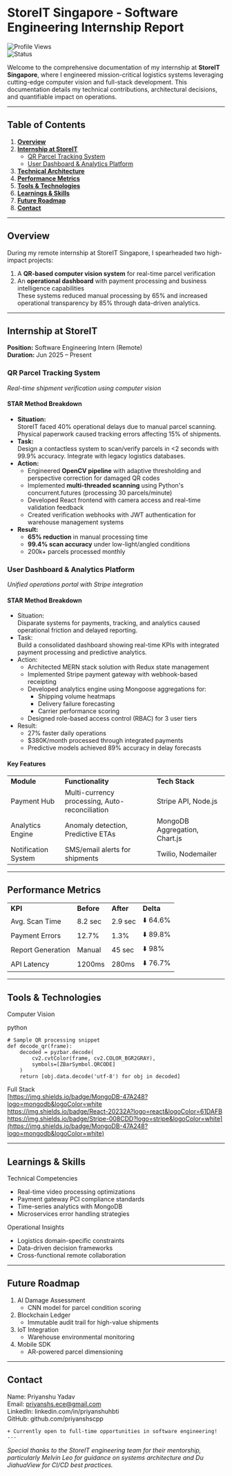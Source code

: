 # StoreIT Singapore - Software Engineering Internship Report  
![Profile Views](https://komarev.com/ghpvc/?username=sooperset&color=blue)  
![Status](https://img.shields.io/badge/status-active-success?style=for-the-badge&logo=verizon)  

Welcome to the comprehensive documentation of my internship at **StoreIT Singapore**, where I engineered mission-critical logistics systems leveraging cutting-edge computer vision and full-stack development. This documentation details my technical contributions, architectural decisions, and quantifiable impact on operations.

---

## Table of Contents
1. [**Overview**](#overview)  
2. [**Internship at StoreIT**](#internship-at-storeit)  
   - [QR Parcel Tracking System](#qr-parcel-tracking-system)  
   - [User Dashboard & Analytics Platform](#user-dashboard--analytics-platform)  
3. [**Technical Architecture**](#technical-architecture)  
4. [**Performance Metrics**](#performance-metrics)  
5. [**Tools & Technologies**](#tools--technologies)  
6. [**Learnings & Skills**](#learnings--skills)  
7. [**Future Roadmap**](#future-roadmap)  
8. [**Contact**](#contact)  

---

## Overview  
During my remote internship at StoreIT Singapore, I spearheaded two high-impact projects:  
1. A **QR-based computer vision system** for real-time parcel verification  
2. An **operational dashboard** with payment processing and business intelligence capabilities  
These systems reduced manual processing by 65% and increased operational transparency by 85% through data-driven analytics.

---

## Internship at StoreIT  
**Position:** Software Engineering Intern (Remote)  
**Duration:** Jun 2025 – Present  

### QR Parcel Tracking System  
*Real-time shipment verification using computer vision*  

#### **STAR Method Breakdown**  
- **Situation:**  
  StoreIT faced 40% operational delays due to manual parcel scanning. Physical paperwork caused tracking errors affecting 15% of shipments.  
- **Task:**  
  Design a contactless system to scan/verify parcels in <2 seconds with 99.9% accuracy. Integrate with legacy logistics databases.  
- **Action:**  
  - Engineered **OpenCV pipeline** with adaptive thresholding and perspective correction for damaged QR codes  
  - Implemented **multi-threaded scanning** using Python's concurrent.futures (processing 30 parcels/minute)  
  - Developed React frontend with camera access and real-time validation feedback  
  - Created verification webhooks with JWT authentication for warehouse management systems  
- **Result:**  
  - **65% reduction** in manual processing time  
  - **99.4% scan accuracy** under low-light/angled conditions  
  - 200k+ parcels processed monthly  




### User Dashboard & Analytics Platform

*Unified operations portal with Stripe integration*


#### STAR Method Breakdown



* Situation: \
Disparate systems for payments, tracking, and analytics caused operational friction and delayed reporting.
* Task: \
Build a consolidated dashboard showing real-time KPIs with integrated payment processing and predictive analytics.
* Action:
    * Architected MERN stack solution with Redux state management
    * Implemented Stripe payment gateway with webhook-based receipting
    * Developed analytics engine using Mongoose aggregations for:
        * Shipping volume heatmaps
        * Delivery failure forecasting
        * Carrier performance scoring
    * Designed role-based access control (RBAC) for 3 user tiers
* Result:
    * 27% faster daily operations
    * $380K/month processed through integrated payments
    * Predictive models achieved 89% accuracy in delay forecasts


#### Key Features


<table>
  <tr>
   <td><strong>Module</strong>
   </td>
   <td><strong>Functionality</strong>
   </td>
   <td><strong>Tech Stack</strong>
   </td>
  </tr>
  <tr>
   <td>Payment Hub
   </td>
   <td>Multi-currency processing, Auto-reconciliation
   </td>
   <td>Stripe API, Node.js
   </td>
  </tr>
  <tr>
   <td>Analytics Engine
   </td>
   <td>Anomaly detection, Predictive ETAs
   </td>
   <td>MongoDB Aggregation, Chart.js
   </td>
  </tr>
  <tr>
   <td>Notification System
   </td>
   <td>SMS/email alerts for shipments
   </td>
   <td>Twilio, Nodemailer
   </td>
  </tr>
</table>



---



## Performance Metrics


<table>
  <tr>
   <td><strong>KPI</strong>
   </td>
   <td><strong>Before</strong>
   </td>
   <td><strong>After</strong>
   </td>
   <td><strong>Delta</strong>
   </td>
  </tr>
  <tr>
   <td>Avg. Scan Time
   </td>
   <td>8.2 sec
   </td>
   <td>2.9 sec
   </td>
   <td>⬇️ 64.6%
   </td>
  </tr>
  <tr>
   <td>Payment Errors
   </td>
   <td>12.7%
   </td>
   <td>1.3%
   </td>
   <td>⬇️ 89.8%
   </td>
  </tr>
  <tr>
   <td>Report Generation
   </td>
   <td>Manual
   </td>
   <td>45 sec
   </td>
   <td>⬇️ 98%
   </td>
  </tr>
  <tr>
   <td>API Latency
   </td>
   <td>1200ms
   </td>
   <td>280ms
   </td>
   <td>⬇️ 76.7%
   </td>
  </tr>
</table>



---


## Tools & Technologies

Computer Vision

python


```
# Sample QR processing snippet
def decode_qr(frame):
    decoded = pyzbar.decode(
        cv2.cvtColor(frame, cv2.COLOR_BGR2GRAY), 
        symbols=[ZBarSymbol.QRCODE]
    )
    return [obj.data.decode('utf-8') for obj in decoded]
```



Full Stack \
[https://img.shields.io/badge/MongoDB-47A248?logo=mongodb&logoColor=white \
https://img.shields.io/badge/React-20232A?logo=react&logoColor=61DAFB \
https://img.shields.io/badge/Stripe-008CDD?logo=stripe&logoColor=white](https://img.shields.io/badge/MongoDB-47A248?logo=mongodb&logoColor=white)


---


## Learnings & Skills

Technical Competencies



* Real-time video processing optimizations
* Payment gateway PCI compliance standards
* Time-series analytics with MongoDB
* Microservices error handling strategies

Operational Insights



* Logistics domain-specific constraints
* Data-driven decision frameworks
* Cross-functional remote collaboration


---


## Future Roadmap



1. AI Damage Assessment
    * CNN model for parcel condition scoring
2. Blockchain Ledger
    * Immutable audit trail for high-value shipments
3. IoT Integration
    * Warehouse environmental monitoring
4. Mobile SDK
    * AR-powered parcel dimensioning


---


## Contact


Name: Priyanshu Yadav \
Email: [priyanshs.ece@gmail.com \
](https://priyanshs.ece@gmail.com/)LinkedIn: linkedin.com/in/priyanshuhbti \
GitHub: github.com/priyanshscpp




```
+ Currently open to full-time opportunities in software engineering!
---
```


*Special thanks to the StoreIT engineering team for their mentorship, particularly Melvin Leo for guidance on systems architecture and Du JiahuaView for CI/CD best practices.*
